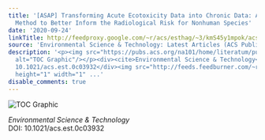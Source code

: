 ```yaml
---
title: '[ASAP] Transforming Acute Ecotoxicity Data into Chronic Data: A Statistical
  Method to Better Inform the Radiological Risk for Nonhuman Species'
date: '2020-09-24'
linkTitle: http://feedproxy.google.com/~r/acs/esthag/~3/kmS45y1mpok/acs.est.0c03932
source: 'Environmental Science & Technology: Latest Articles (ACS Publications)'
description: '<p><img src="https://pubs.acs.org/na101/home/literatum/publisher/achs/journals/content/esthag/0/esthag.ahead-of-print/acs.est.0c03932/20200924/images/medium/es0c03932_0005.gif"
  alt="TOC Graphic"/></p><div><cite>Environmental Science & Technology</cite></div><div>DOI:
  10.1021/acs.est.0c03932</div><img src="http://feeds.feedburner.com/~r/acs/esthag/~4/kmS45y1mpok"
  height="1" width="1" ...'
disable_comments: true
---
```

<p><img src="https://pubs.acs.org/na101/home/literatum/publisher/achs/journals/content/esthag/0/esthag.ahead-of-print/acs.est.0c03932/20200924/images/medium/es0c03932_0005.gif" alt="TOC Graphic"/></p><div><cite>Environmental Science & Technology</cite></div><div>DOI: 10.1021/acs.est.0c03932</div><img src="http://feeds.feedburner.com/~r/acs/esthag/~4/kmS45y1mpok" height="1" width="1" ...